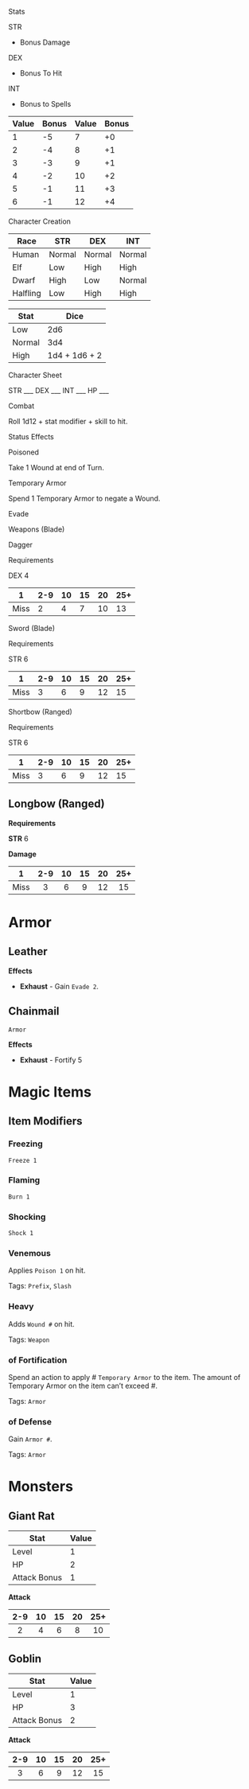Stats

STR

- Bonus Damage

DEX

- Bonus To Hit

INT

- Bonus to Spells


| Value | Bonus | Value | Bonus |
| ------- | ------- | ------- | ------- |
| 1     | -5    | 7     | +0    |
| 2     | -4    | 8     | +1    |
| 3     | -3    | 9     | +1    |
| 4     | -2    | 10    | +2    |
| 5     | -1    | 11    | +3    |
| 6     | -1    | 12    | +4    |

Character Creation


| Race     | STR    | DEX    | INT    |
| ---------- | -------- | -------- | -------- |
| Human    | Normal | Normal | Normal |
| Elf      | Low    | High   | High   |
| Dwarf    | High   | Low    | Normal |
| Halfling | Low    | High   | High   |


| Stat   | Dice          |
| -------- | --------------- |
| Low    | 2d6           |
| Normal | 3d4           |
| High   | 1d4 + 1d6 + 2 |

Character Sheet

STR ___
DEX ___
INT ___
HP  ___

Combat

Roll 1d12 + stat modifier + skill to hit.

Status Effects

Poisoned

Take 1 Wound at end of Turn.

Temporary Armor

Spend 1 Temporary Armor to negate a Wound.

Evade

Weapons (Blade)

Dagger

Requirements

DEX 4


| 1    | 2-9 | 10 | 15 | 20 | 25+ |
| ------ | ----- | ---- | ---- | ---- | ----- |
| Miss | 2   | 4  | 7  | 10 | 13  |

Sword (Blade)

Requirements

STR 6


| 1    | 2-9 | 10 | 15 | 20 | 25+ |
| ------ | ----- | ---- | ---- | ---- | ----- |
| Miss | 3   | 6  | 9  | 12 | 15  |

Shortbow (Ranged)

Requirements

STR 6


|  1  | 2-9 | 10 | 15 | 20 | 25+ |
| :----: | ----- | ---- | ---- | ---- | ----- |
| Miss | 3   | 6  | 9  | 12 | 15  |

## Longbow (Ranged)

**Requirements**

**STR** 6

**Damage**

|  1   | 2-9 | 10 | 15 | 20 | 25+ |
|:----:|:---:|:--:|:--:|:--:|:---:|
| Miss |  3  | 6  | 9  | 12 | 15  |

# Armor

## Leather

**Effects**

- **Exhaust** - Gain `Evade 2`.

## Chainmail

`Armor`

**Effects**

- **Exhaust** - Fortify 5

# Magic Items

## Item Modifiers

### Freezing

`Freeze 1`

### Flaming

`Burn 1`

### Shocking

`Shock 1`

### Venemous

Applies `Poison 1` on hit.

Tags: `Prefix`, `Slash`

### Heavy

Adds `Wound #` on hit.

Tags: `Weapon`

### of Fortification

Spend an action to apply # `Temporary Armor` to the item. The amount of Temporary Armor on the item can’t exceed #.

Tags: `Armor`

### of Defense

Gain `Armor #`.

Tags: `Armor`

# Monsters

## Giant Rat

|Stat | Value |
|-------|---|
| Level | 1 |
| HP    | 2 |
| Attack Bonus | 1 |

**Attack**

| 2-9 | 10 | 15 | 20 | 25+ |
|:---:|:--:|:--:|:--:|:---:|
|  2  | 4  | 6  | 8  | 10  |

## Goblin

|Stat | Value |
|-------|---|
| Level | 1 |
| HP    | 3 |
| Attack Bonus | 2 |

**Attack**

| 2-9 | 10 | 15 | 20 | 25+ |
|:---:|:--:|:--:|:--:|:---:|
|  3  | 6  | 9  | 12 | 15  |